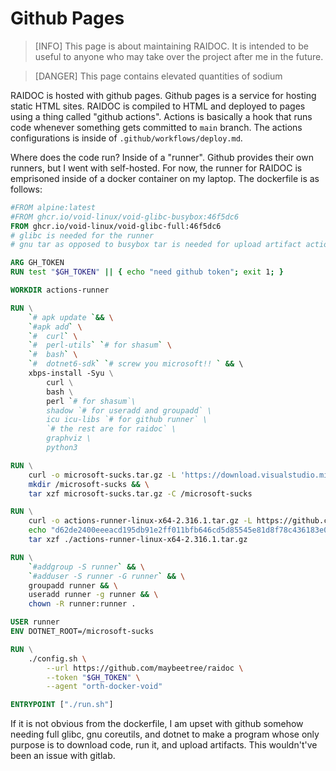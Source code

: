 # Github Pages

> [INFO]
> This page is about maintaining RAIDOC.
> It is intended to be useful to anyone who may take over the
> project after me in the future.

> [DANGER]
> This page contains elevated quantities of sodium

RAIDOC is hosted with github pages.
Github pages is a service for hosting static HTML sites.
RAIDOC is compiled to HTML and deployed to pages
using a thing called "github actions".
Actions is basically a hook that runs code whenever something
gets committed to `main` branch.
The actions configurations is inside of `.github/workflows/deploy.md`.

Where does the code run?
Inside of a "runner".
Github provides their own runners,
but I went with self-hosted.
For now,
the runner for RAIDOC
is emprisoned inside of a docker container on my laptop.
The dockerfile is as follows:

```Dockerfile
#FROM alpine:latest
#FROM ghcr.io/void-linux/void-glibc-busybox:46f5dc6
FROM ghcr.io/void-linux/void-glibc-full:46f5dc6
# glibc is needed for the runner
# gnu tar as opposed to busybox tar is needed for upload artifact action!?!

ARG GH_TOKEN
RUN test "$GH_TOKEN" || { echo "need github token"; exit 1; }

WORKDIR actions-runner 

RUN \
	`# apk update `&& \
	`#apk add` \
	`#	curl` \
	`#	perl-utils` `# for shasum` \
	`#	bash` \
	`#	dotnet6-sdk` `# screw you microsoft!! ` && \ 
	xbps-install -Syu \
		curl \
		bash \
		perl `# for shasum`\
		shadow `# for useradd and groupadd` \
		icu icu-libs `# for github runner` \
		`# the rest are for raidoc` \
		graphviz \
		python3

RUN \
	curl -o microsoft-sucks.tar.gz -L 'https://download.visualstudio.microsoft.com/download/pr/886b4a4c-30af-454b-8bec-81c72b7b4e1f/d1a0c8de9abb36d8535363ede4a15de6/dotnet-sdk-3.0.100-linux-x64.tar.gz' && \
	mkdir /microsoft-sucks && \
	tar xzf microsoft-sucks.tar.gz -C /microsoft-sucks

RUN \
	curl -o actions-runner-linux-x64-2.316.1.tar.gz -L https://github.com/actions/runner/releases/download/v2.316.1/actions-runner-linux-x64-2.316.1.tar.gz && \
	echo "d62de2400eeeacd195db91e2ff011bfb646cd5d85545e81d8f78c436183e09a8  actions-runner-linux-x64-2.316.1.tar.gz" | shasum -a 256 -c && \
	tar xzf ./actions-runner-linux-x64-2.316.1.tar.gz

RUN \
	`#addgroup -S runner` && \
	`#adduser -S runner -G runner` && \
	groupadd runner && \
	useradd runner -g runner && \
	chown -R runner:runner .

USER runner
ENV DOTNET_ROOT=/microsoft-sucks

RUN \
	./config.sh \
		--url https://github.com/maybeetree/raidoc \
		--token "$GH_TOKEN" \
		--agent "orth-docker-void"

ENTRYPOINT ["./run.sh"]
```

If it is not obvious from the dockerfile,
I am upset with github somehow needing full glibc, gnu coreutils,
and dotnet to make a program whose only purpose is to download code,
run it, and upload artifacts.
This wouldn't've been an issue with gitlab.


